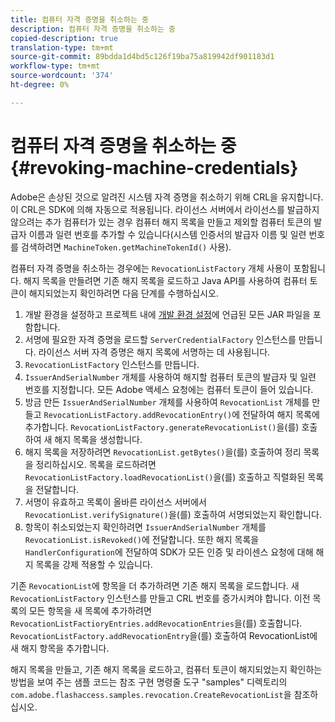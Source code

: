 ```yaml
---
title: 컴퓨터 자격 증명을 취소하는 중
description: 컴퓨터 자격 증명을 취소하는 중
copied-description: true
translation-type: tm+mt
source-git-commit: 89bdda1d4bd5c126f19ba75a819942df901183d1
workflow-type: tm+mt
source-wordcount: '374'
ht-degree: 0%

---
```



# 컴퓨터 자격 증명을 취소하는 중{#revoking-machine-credentials}

Adobe은 손상된 것으로 알려진 시스템 자격 증명을 취소하기 위해 CRL을 유지합니다. 이 CRL은 SDK에 의해 자동으로 적용됩니다. 라이선스 서버에서 라이선스를 발급하지 않으려는 추가 컴퓨터가 있는 경우 컴퓨터 해지 목록을 만들고 제외할 컴퓨터 토큰의 발급자 이름과 일련 번호를 추가할 수 있습니다(시스템 인증서의 발급자 이름 및 일련 번호를 검색하려면 `MachineToken.getMachineTokenId()` 사용).

컴퓨터 자격 증명을 취소하는 경우에는 `RevocationListFactory` 개체 사용이 포함됩니다. 해지 목록을 만들려면 기존 해지 목록을 로드하고 Java API를 사용하여 컴퓨터 토큰이 해지되었는지 확인하려면 다음 단계를 수행하십시오.

1. 개발 환경을 설정하고 프로젝트 내에 [개발 환경 설정](../../aaxs-protecting-content/content-setting-up-the-sdk/content-setting-up-the-dev-env.md)에 언급된 모든 JAR 파일을 포함합니다.
1. 서명에 필요한 자격 증명을 로드할 `ServerCredentialFactory` 인스턴스를 만듭니다. 라이선스 서버 자격 증명은 해지 목록에 서명하는 데 사용됩니다.
1. `RevocationListFactory` 인스턴스를 만듭니다.
1. `IssuerAndSerialNumber` 개체를 사용하여 해지할 컴퓨터 토큰의 발급자 및 일련 번호를 지정합니다. 모든 Adobe 액세스 요청에는 컴퓨터 토큰이 들어 있습니다.
1. 방금 만든 `IssuerAndSerialNumber` 개체를 사용하여 `RevocationList` 개체를 만들고 `RevocationListFactory.addRevocationEntry()`에 전달하여 해지 목록에 추가합니다. `RevocationListFactory.generateRevocationList()`을(를) 호출하여 새 해지 목록을 생성합니다.
1. 해지 목록을 저장하려면 `RevocationList.getBytes()`을(를) 호출하여 정리 목록을 정리하십시오. 목록을 로드하려면 `RevocationListFactory.loadRevocationList()`을(를) 호출하고 직렬화된 목록을 전달합니다.
1. 서명이 유효하고 목록이 올바른 라이선스 서버에서 `RevocationList.verifySignature()`을(를) 호출하여 서명되었는지 확인합니다.
1. 항목이 취소되었는지 확인하려면 `IssuerAndSerialNumber` 개체를 `RevocationList.isRevoked()`에 전달합니다. 또한 해지 목록을 `HandlerConfiguration`에 전달하여 SDK가 모든 인증 및 라이센스 요청에 대해 해지 목록을 강제 적용할 수 있습니다.

기존 `RevocationList`에 항목을 더 추가하려면 기존 해지 목록을 로드합니다. 새 `RevocationListFactory` 인스턴스를 만들고 CRL 번호를 증가시켜야 합니다. 이전 목록의 모든 항목을 새 목록에 추가하려면 `RevocationListFactioryEntries.addRevocationEntries`을(를) 호출합니다. `RevocationListFactory.addRevocationEntry`을(를) 호출하여 RevocationList에 새 해지 항목을 추가합니다.

해지 목록을 만들고, 기존 해지 목록을 로드하고, 컴퓨터 토큰이 해지되었는지 확인하는 방법을 보여 주는 샘플 코드는 참조 구현 명령줄 도구 &quot;samples&quot; 디렉토리의 `com.adobe.flashaccess.samples.revocation.CreateRevocationList`을 참조하십시오.

